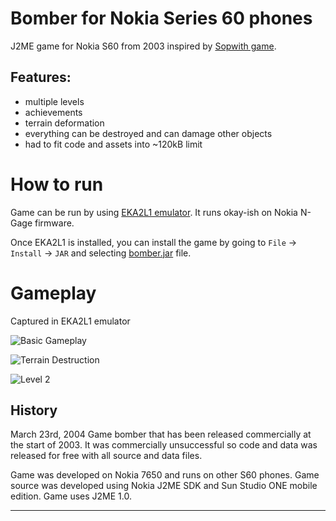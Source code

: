 Bomber for Nokia Series 60 phones 
=================================
J2ME game for Nokia S60 from 2003 inspired by [Sopwith game](https://en.wikipedia.org/wiki/Sopwith_(video_game)).

## Features:
- multiple levels
- achievements
- terrain deformation
- everything can be destroyed and can damage other objects
- had to fit code and assets into ~120kB limit

# How to run

Game can be run by using [EKA2L1 emulator](https://github.com/EKA2L1/EKA2L1). It runs okay-ish on Nokia N-Gage firmware. 

Once EKA2L1 is installed, you can install the game by going to `File` -> `Install` -> `JAR` and selecting [bomber.jar](./bomber.jar) file.

# Gameplay
Captured in EKA2L1 emulator


![Basic Gameplay](gameplay/level1.gif)


![Terrain Destruction](gameplay/destruction.gif)

![Level 2](gameplay/level2.gif)




## History 
March 23rd, 2004
Game bomber that has been released commercially at the start of 2003. It was commercially unsuccessful so code and data was released for free with all source and data files.

Game was developed on Nokia 7650 and runs on other S60 phones. Game source was developed using Nokia J2ME SDK and Sun Studio ONE mobile edition. Game uses J2ME 1.0.

---




